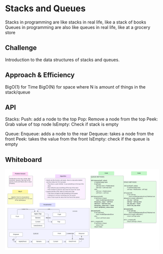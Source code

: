 # Stacks and Queues
<!-- Short summary or background information -->
Stacks in programming are like stacks in real life, like a stack of books
Queues in programming are also like queues in real life, like at a grocery store

## Challenge
<!-- Description of the challenge -->
Introduction to the data structures of stacks and queues.

## Approach & Efficiency
<!-- What approach did you take? Why? What is the Big O space/time for this approach? -->
BigO(1) for Time
BigO(N) for space where N is amount of things in the stack/queue

## API
<!-- Description of each method publicly available to your Stack and Queue-->
Stacks:
Push: add a node to the top
Pop: Remove a node from the top
Peek: Grab value of top node
IsEmpty: Check if stack is empty

Queue:
Enqueue: adds a node to the rear
Dequeue: takes a node from the front
Peek: takes the value from the front
IsEmpty: check if the queue is empty

## Whiteboard
![Whiteboard](CodeChallenge10.png)
